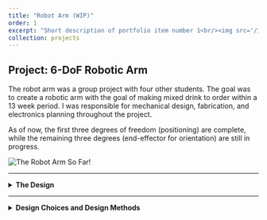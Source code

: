 ```yaml
---
title: "Robot Arm (WIP)"
order: 1
excerpt: "Short description of portfolio item number 1<br/><img src='/images/500x300.png'>"
collection: projects
---
```


## Project: 6-DoF Robotic Arm
The robot arm was a group project with four other students. 
The goal was to create a robotic arm with the goal of making mixed drink to order within a 13 week period. 
I was responsible for mechanical design, fabrication, and electronics planning throughout the project.

As of now, the first three degrees of freedom (positioning) are complete, while the remaining three degrees (end-effector for orientation) are still in progress.

![The Robot Arm So Far!](/assets/images/Robot-Arm1.png)

---

<details markdown="1">
  <summary><strong>The Design</strong></summary>

## Design Goals
The following were some goals that were determined during the ideation phase:
- The robot shall be compatible with ROS2
- The robot should be capable of moving from one end point to the other within one second
- The robot should be capable of holding and moving a 2 pound payload at the end of the arm
- Robot parts shall be manufacturable in house or purchaseable online
- The robot should have a workspace of 6 feet accross
- The robot shall be capable of holding 16oz of liquid and various small objects

## Subsystems
The robot arm is divided into two subsystems:
-The arm: a 3DoF articulated arm.
-The end effector: a quaternion wrist with an integrated vacuum cup gripper (WIP).

## The Robot Arm
The robot arm is a 3 DoF arm made of aluminum rectangular tubing for the structure and carbon fiber tubes for the arms.
The first 3 DoF uses FRC motors since they could provide substantial torque while having a desirable speed. All the motors and gearboxes are mounted towards the base to keep the arm segments light.

![Arm Subsystem](/assets/images/Robot-Arm2.png)

## The End effector
The end effector (quaternion wrist) uses servos for actuation and two vacuum motors to grasp objects like a mixing cup or ice.



</details>

---

<details markdown="1">
  <summary><strong>Design Choices and Design Methods</strong></summary>

## Electronics
Due to time constraints, many decisions were made quickly, and while effective, some may not have been optimal in hindsight.

We chose to use FRC motors and controllers because they are readily available, include a wide range of compatible components, and deliver substantial torque without the need for industrial-grade hardware.

We also opted for CAN communication to provide better flexibility in integration and control of the motor systems.

Here’s the rough schematic we followed for the electronics layout:

![The Electronics Schematic!](/assets/images/Electronics-Schematic.png)


## Gearbox Sizing
Although the motors are fairly strong, a gearbox was necessary to achieve the desired output torque and protect upstream electronics from overload.

Torque and RPM at peak power were used for sizing, based on the assumption that the motor would operate near this point under load.

The reduction was calculated based on the goal of traveling from endpoint to endpoint in under one second.

A 20% margin was added to the peak rpm then divided by the desired 60 rpm resulting in a 187:1 desired gear reduction. However, the final reduction was reduced to 120:1 to match the shortened arm lengths while maintaining ample torque.

$$
Desired RPM = 60 RPM
Peak Power RPM = 9370 RPM
Gear Ratio = \frac{9370 RPM * 1.2}{60 RPM} = 187.4
$$

This gear ratio was then applied to the motor’s theoretical output torque and compared against the estimated requirement of ~20 Nm to confirm that it would meet performance needs.

$$
Desired Torque = 40 Nm
Peak Power Torque = 0.3 Nm
Estimated Output Torque = 0.3 Nm * 187.4 = 56.1 Nm
Output > Desired
$$

All three joints of the arm uses the same size gearbox since they all have a torque requirement below the max output torque and can perform a 180 degree rotation under a second and have a torque requirement below the max output torque.

## Part Selection
Many of the components for the robot were selected spontaneously based on availability and cost.

The main structural aluminum was sourced from the remnant section at Industrial Metal Supply, where we found an 8-foot piece of 6x2-inch 6061 tubing for $40.
The carbon fiber tubes, aluminum round tubing, and bearings were purchased from Amazon, chosen for their convenient sizes and affordability at the time.

## Gripper Design
We found limited resources on vacuum cup design, so we began by replicating common vacuum cups used in factory automation and iterated from there.

Through several rounds of testing, we found that the optimal design for holding a large cup of liquid was a cup with a large area, no bellows and a thick base to ensure little flexing while holding.

The current design is 3D printed using Flexible 80A resin on a Form 4 printer, though we also experimented with urethane casting during development.


</details>
